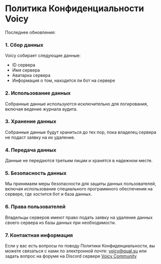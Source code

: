 # Политика Конфиденциальности Voicy

<p class="change-date">Последнее обновления:</p>

### 1. Сбор данных
Voicy собирает следующие данные:
- ID сервера
- Имя сервера
- Аватарка сервера
- Информация о том, находится ли бот на сервере

### 2. Использование данных
Собранные данные используются исключительно для логирования, включая ведение журнала аудита.

### 3. Хранение данных
Собранные данные будут храниться до тех пор, пока владелец сервера не подаст заявку на их удаление.

### 4. Передача данных
Данные не передаются третьим лицам и хранятся в надежном месте.

### 5. Безопасность данных
Мы принимаем меры безопасности для защиты данных пользователей, включая использование специального программного обеспечения на сервере, где хостится бот и база данных.

### 6. Права пользователей
Владельцы серверов имеют право подать заявку на удаление данных своего сервера из базы данных при необходимости.

### 7. Контактная информация
Если у вас есть вопросы по поводу Политики Конфиденциальности, вы можете связаться с нами по электронной почте: [voicy@qual.su](mailto:voicy@qual.su) или задать вопрос на форуме на Discord сервере [Voicy Community](https://discord.gg/4ed6dbJZvZ)
